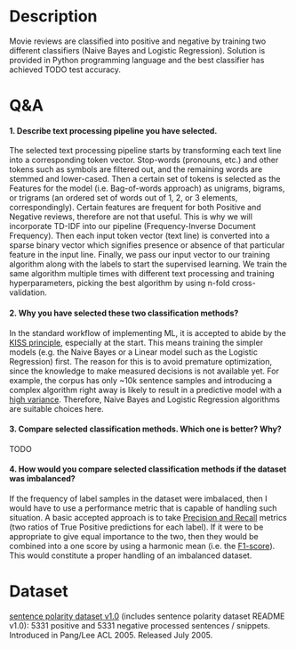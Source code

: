 # Description
Movie reviews are classified into positive and negative by training two different classifiers (Naive Bayes and Logistic Regression). Solution is provided in Python programming language and the best classifier has achieved TODO test accuracy.

# Q&A
#### 1. Describe text processing pipeline you have selected.
The selected text processing pipeline starts by transforming each text line into a corresponding token vector. Stop-words (pronouns, etc.) and other tokens such as symbols are filtered out, and the remaining words are stemmed and lower-cased. Then a certain set of tokens is selected as the Features for the model (i.e. Bag-of-words approach) as unigrams, bigrams, or trigrams (an ordered set of words out of 1, 2, or 3 elements, correspondingly). Certain features are frequent for both Positive and Negative reviews, therefore are not that useful. This is why we will incorporate TD-IDF into our pipeline (Frequency-Inverse Document Frequency). Then each input token vector (text line) is converted into a sparse binary vector which signifies presence or absence of that particular feature in the input line. Finally, we pass our input vector to our training algorithm along with the labels to start the supervised learning. We train the same algorithm multiple times with different text processing and training hyperparameters, picking the best algorithm by using n-fold cross-validation.
#### 2. Why you have selected these two classification methods?
In the standard workflow of implementing ML, it is accepted to abide by the [KISS principle](https://en.wikipedia.org/wiki/KISS_principle), especially at the start. This means training the simpler models (e.g. the Naive Bayes or a Linear model such as the Logistic Regression) first. The reason for this is to avoid premature optimization, since the knowledge to make measured decisions is not available yet. For example, the corpus has only ~10k sentence samples and introducing a complex algorithm right away is likely to result in a predictive model with a [high variance](https://en.wikipedia.org/wiki/Bias–variance_tradeoff). Therefore, Naive Bayes and Logistic Regression algorithms are suitable choices here.
#### 3. Compare selected classification methods. Which one is better? Why?
TODO
#### 4. How would you compare selected classification methods if the dataset was imbalanced?
If the frequency of label samples in the dataset were imbalaced, then I would have to use a performance metric that is capable of handling such situation. A basic accepted approach is to take [Precision and Recall](https://en.wikipedia.org/wiki/Precision_and_recall) metrics (two ratios of True Positive predictions for each label). If it were to be appropriate to give equal importance to the two, then they would be combined into a one score by using a harmonic mean (i.e. the [F1-score](https://en.wikipedia.org/wiki/F1_score)). This would constitute a proper handling of an imbalanced dataset.

# Dataset
[sentence polarity dataset v1.0](https://www.cs.cornell.edu/people/pabo/movie-review-data/) (includes sentence polarity dataset README v1.0): 5331 positive and 5331 negative processed sentences / snippets. Introduced in Pang/Lee ACL 2005. Released July 2005.
